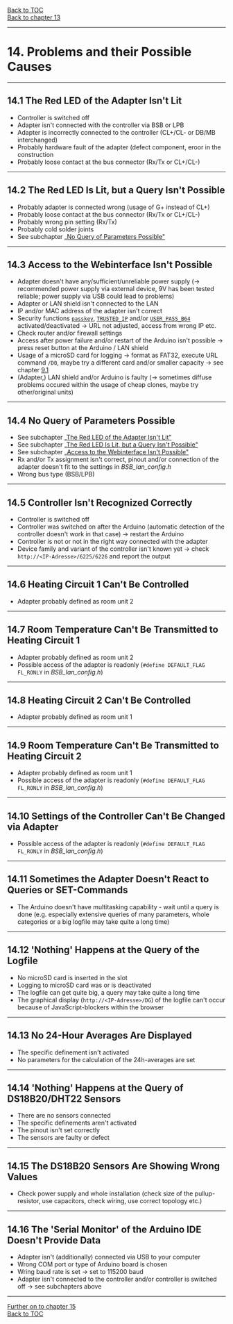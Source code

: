 [Back to TOC](toc.md)  
[Back to chapter 13](chap13.md)    
   
---      
    
# 14. Problems and their Possible Causes
---
    

## 14.1 The Red LED of the Adapter Isn't Lit
- Controller is switched off
- Adapter isn't connected with the controller via BSB or LPB
- Adapter is incorrectly connected to the controller (CL+/CL- or DB/MB interchanged)
- Probably hardware fault of the adapter (defect component, eroor in the construction
- Probably loose contact at the bus connector (Rx/Tx or CL+/CL-)  
    
---
    
## 14.2 The Red LED Is Lit, but a Query Isn't Possible

- Probably adapter is connected wrong (usage of G+ instead of CL+)
- Probably loose contact at the bus connector (Rx/Tx or CL+/CL-)
- Probably wrong pin setting (Rx/Tx)
- Probably cold solder joints
- See subchapter [„No Query of Parameters Possible"](chap14.md#144-no-query-of-parameters-possible)  
    
---
    

## 14.3 Access to the Webinterface Isn't Possible

- Adapter doesn't have any/sufficient/unreliable power supply
(→ recommended power supply via external device, 9V has been tested reliable; power supply via USB could lead to problems) 
- Adapter or LAN shield isn't connected to the LAN 
- IP and/or MAC address of the adapter isn't correct 
- Security functions [`passkey`](chap05.md), [`TRUSTED_IP`](chap05.md) and/or [`USER_PASS_B64`](chap05.md)
activated/deactivated → URL not adjusted, access from wrong IP etc.
- Check router and/or firewall settings 
- Access after power failure and/or restart of the Arduino isn't possible → press reset button at the Arduino / LAN shield
- Usage of a microSD card for logging → format as FAT32, execute URL command `/D0`, maybe try a different card and/or smaller capacity → see chapter [9.1](chap09.md#91-usage-of-the-adapter-as-a-standalone-logger-with-bsb-lan) 
- (Adapter,) LAN shield and/or Arduino is faulty (→ sometimes diffuse problems occured within the usage of cheap clones, maybe try other/original units)  

    
---
    

## 14.4 No Query of Parameters Possible

- See subchapter [„The Red LED of the Adapter Isn't Lit"](kap14.md#141-the-red-led-of-the-adapter-isnt-lit)
- See subchapter [„The Red LED Is Lit, but a Query Isn't Possible"](kap14.md#142-the-red-led-is-lit-but-a-query-isnt-possible)
- See subchapter [„Access to the Webinterface Isn't Possible"](kap14.md#143-access-to-the-webinterface-isnt-possible)
- Rx and/or Tx assignment isn't correct, pinout and/or connection of the adapter doesn't fit to the settings in *BSB_lan_config.h* 
- Wrong bus type (BSB/LPB)  
    
---
    

## 14.5 Controller Isn't Recognized Correctly

- Controller is switched off
- Controller was switched on after the Arduino (automatic detection of the controller doesn't work in that case) → restart the Arduino
- Controller is not or not in the right way connected with the adapter
- Device family and variant of the controller isn't known yet → check `http://<IP-Adresse>/6225/6226` and report the output  
    
---
    

## 14.6 Heating Circuit 1 Can't Be Controlled

- Adapter probably defined as room unit 2  
    
---
    

## 14.7 Room Temperature Can't Be Transmitted to Heating Circuit 1
- Adapter probably defined as room unit 2
- Possible access of the adapter is readonly (`#define DEFAULT_FLAG FL_RONLY` in *BSB_lan_config.h*)  
    
---
    

## 14.8 Heating Circuit 2 Can't Be Controlled

- Adapter probably defined as room unit 1  
    
---
    

## 14.9 Room Temperature Can't Be Transmitted to Heating Circuit 2

- Adapter probably defined as room unit 1
- Possible access of the adapter is readonly (`#define DEFAULT_FLAG FL_RONLY` in *BSB_lan_config.h*)  
    
---
    

## 14.10 Settings of the Controller Can't Be Changed via Adapter
- Possible access of the adapter is readonly (`#define DEFAULT_FLAG FL_RONLY` in *BSB_lan_config.h*)  
    
---
    

## 14.11 Sometimes the Adapter Doesn't React to Queries or SET-Commands

- The Arduino doesn't have multitasking capability - wait until a query is done (e.g. especially extensive queries of many parameters, whole categories or a big logfile may take quite a long time)  
    
---
    

## 14.12 'Nothing' Happens at the Query of the Logfile

- No microSD card is inserted in the slot
- Logging to microSD card was or is deactivated
- The logfile can get quite big, a query may take quite a long time  
- The graphical display (`http://<IP-Adresse>/DG`) of the logfile can't occur because of JavaScript-blockers within the browser  
    
---
    

## 14.13 No 24-Hour Averages Are Displayed

- The specific definement isn't activated
- No parameters for the calculation of the 24h-averages are set  
    
---
    

## 14.14 'Nothing' Happens at the Query of DS18B20/DHT22 Sensors

- There are no sensors connected
- The specific definements aren't activated
- The pinout isn't set correctly
- The sensors are faulty or defect  
    
---
    

## 14.15 The DS18B20 Sensors Are Showing Wrong Values

- Check power supply and whole installation (check size of the pullup-resistor,
use capacitors, check wiring, use correct topology etc.)  
    
---
    

## 14.16 The 'Serial Monitor' of the Arduino IDE Doesn't Provide Data

- Adapter isn't (additionally) connected via USB to your computer
- Wrong COM port or type of Arduino board is chosen
- Wring baud rate is set → set to 115200 baud
- Adapter isn't connected to the controller and/or controller is switched off → see subchapters above  
    
---  

[Further on to chapter 15](chap15.md)      
[Back to TOC](toc.md)   


